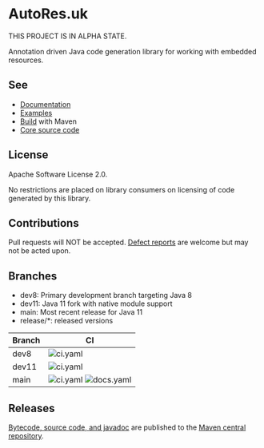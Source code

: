 # AutoRes.uk

THIS PROJECT IS IN ALPHA STATE.

Annotation driven Java code generation library for working with embedded resources.

## See

 - [Documentation](https://autores.uk)
 - [Examples](code/examples/)
 - [Build](code/) with Maven
 - [Core source code](code/annotations/)

## License

Apache Software License 2.0.

No restrictions are placed on library consumers on licensing of code generated by this library.

## Contributions

Pull requests will NOT be accepted.
[Defect reports](https://github.com/autores-uk/autores/issues) are welcome but may not be acted upon.

## Branches

 - dev8: Primary development branch targeting Java 8
 - dev11: Java 11 fork with native module support
 - main: Most recent release for Java 11
 - release/*: released versions

| Branch | CI                                                                                                       |
| ------ | -------------------------------------------------------------------------------------------------------- |
| dev8   | ![ci.yaml](https://github.com/autores-uk/autores/actions/workflows/ci.yaml/badge.svg?branch=dev8)        |
| dev11  | ![ci.yaml](https://github.com/autores-uk/autores/actions/workflows/ci.yaml/badge.svg?branch=dev11)       |
| main   | ![ci.yaml](https://github.com/autores-uk/autores/actions/workflows/ci.yaml/badge.svg?branch=main) ![docs.yaml](https://github.com/autores-uk/autores/actions/workflows/docs.yaml/badge.svg?branch=main) |

## Releases

[Bytecode, source code, and javadoc](https://s01.oss.sonatype.org/content/repositories/releases/uk/autores/annotations/)
 are published to the
[Maven central repository](https://central.sonatype.com/artifact/uk.autores/annotations).
